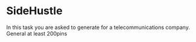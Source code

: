 # SideHustle
 In this task you are asked to generate for a telecommunications company. General at least 200pins
